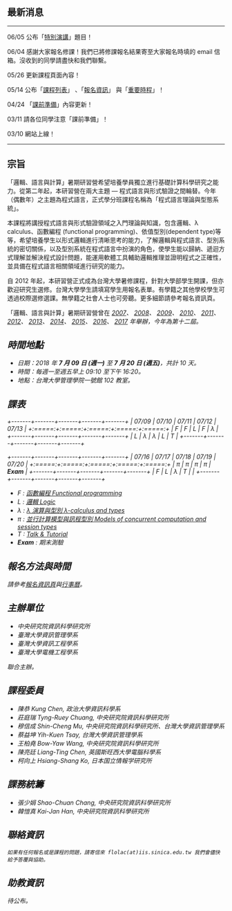 ## 最新消息

------ ------------------------------------
06/05  公布「[特別演講](/courses/Talks.html)」題目！

06/04  感謝大家報名修課！我們已將修課報名結果寄至大家報名時填的 email 信箱。沒收到的同學請盡快和我們聯繫。

05/26  更新課程頁面內容！

05/14  公布「[課程列表](/courses.html)」
       、「[報名資訊](/register.html)」
       與「[重要時程](/timeline.html)」！

04/24  「[課前準備](/prep.html)」內容更新！

03/11  請各位同學注意「課前準備」！

03/10  網站上線！
------ ------------------------------------

## 宗旨

「邏輯、語言與計算」暑期研習營希望培養學員獨立進行基礎計算科學研究之能力。從第二年起，本研習營在兩大主題 — 程式語言與形式驗證之間輪替。今年（偶數年）之主題為程式語言，正式學分班課程名稱為「程式語言理論與型態系統」。

本課程將講授程式語言與形式驗證領域之入門理論與知識，包含邏輯、λ calculus、函數編程 (functional programming)、依值型別(dependent type)等等，希望培養學生以形式邏輯進行清晰思考的能力，了解邏輯與程式語言、型別系統的密切關係，以及型別系統在程式語言中扮演的角色，使學生能以歸納、遞迴方式理解並解決程式設計問題，能運用軟體工具輔助邏輯推理並證明程式之正確性，並具備在程式語言相關領域進行研究的能力。

自 2012 年起，本研習營正式成為台灣大學暑修課程，針對大學部學生開課，但亦歡迎研究生選修。台灣大學學生請填寫學生用報名表單。有學籍之其他學校學生可透過校際選修選課。無學籍之社會人士也可旁聽。更多細節請參考報名資訊頁。

「邏輯、語言與計算」暑期研習營曾在
[<i class="fa fa-globe fa-fw"/>2007](http://flolac.iis.sinica.edu.tw/flolac07/)、
[<i class="fa fa-globe fa-fw"/>2008](http://flolac.iis.sinica.edu.tw/flolac08/)、
[<i class="fa fa-globe fa-fw"/>2009](http://flolac.iis.sinica.edu.tw/flolac09/)、
[<i class="fa fa-globe fa-fw"/>2010](http://flolac.iis.sinica.edu.tw/flolac10/)、
[<i class="fa fa-globe fa-fw"/>2011](http://flolac.iis.sinica.edu.tw/flolac11/)、
[<i class="fa fa-globe fa-fw"/>2012](http://flolac.iis.sinica.edu.tw/flolac12/)、
[<i class="fa fa-globe fa-fw"/>2013](http://flolac.iis.sinica.edu.tw/flolac13/)、
[<i class="fa fa-globe fa-fw"/>2014](http://flolac.iis.sinica.edu.tw/flolac14/)、
[<i class="fa fa-globe fa-fw"/>2015](http://flolac.iis.sinica.edu.tw/flolac15/)、
[<i class="fa fa-globe fa-fw"/>2016](http://flolac.iis.sinica.edu.tw/flolac16/)、
[<i class="fa fa-globe fa-fw"/>2017](http://flolac.iis.sinica.edu.tw/flolac17/)
年舉辦，今年為第十二屆。

## 時間地點

- 日期：2018 年 **7 月 09 日 (週一)** 至 **7 月 20 日 (週五)**，共計 10 天。
- 時間：每週一至週五早上 09:10 至下午 16:20。
- 地點：台灣大學管理學院一號館 102 教室。

## 課表

+-------+-------+-------+-------+-------+
| 07/09 | 07/10 | 07/11 | 07/12 | 07/13 |
+:=====:+:=====:+:=====:+:=====:+:=====:+
|   F   |   F   |   L   |   F   |   λ   |
+-------+-------+-------+-------+-------+
|   L   |   λ   |   λ   |   L   |   T   |
+-------+-------+-------+-------+-------+

+-------+-------+-------+-------+-------+
| 07/16 | 07/17 | 07/18 | 07/19 | 07/20 |
+:=====:+:=====:+:=====:+:=====:+:=====:+
|   π   |   π   |   π   |   π   | **Exam**  |
+-------+-------+-------+-------+-------+
|   F   |   L   |   λ   |   T   |       |
+-------+-------+-------+-------+-------+

- F : [函數編程 Functional programming](/courses/Funct.html)
- L : [邏輯 Logic](/courses/Logic.html)
- λ : [λ 演算與型別 λ-calculus and types](/courses/Lambda.html)
- π : [並行計算模型與訊程型別 Models of concurrent computation and session types](/courses/Pi.html)
- T : [Talk & Tutorial](/courses/Talks.html)
- **Exam** : 期末測驗

## 報名方法與時間

請參考[報名資訊頁](/register.html)與[行事曆](/timeline.html)。

## 主辦單位

- 中央研究院資訊科學研究所
- 臺灣大學資訊管理學系
- 臺灣大學資訊工程學系
- 臺灣大學電機工程學系

聯合主辦。

## 課程委員

- 陳恭 Kung Chen, 政治大學資訊科學系
- 莊庭瑞 Tyng-Ruey Chuang, 中央研究院資訊科學研究所
- 穆信成 Shin-Cheng Mu, 中央研究院資訊科學研究所、台灣大學資訊管理學系
- 蔡益坤 Yih-Kuen Tsay, 台灣大學資訊管理學系
- 王柏堯 Bow-Yaw Wang, 中央研究院資訊科學研究所
- 陳亮廷 Liang-Ting Chen, 英國斯旺西大學電腦科學系
- 柯向上 Hsiang-Shang Ko, 日本国立情報学研究所

## 課務統籌

- 張少娟 Shao-Chuan Chang, 中央研究院資訊科學研究所
- 韓愷真 Kai-Jan Han, 中央研究院資訊科學研究所

## 聯絡資訊

    如果有任何報名或是課程的問題，請寄信來 flolac(at)iis.sinica.edu.tw 我們會儘快給予答覆與協助。

## 助教資訊

待公布。

